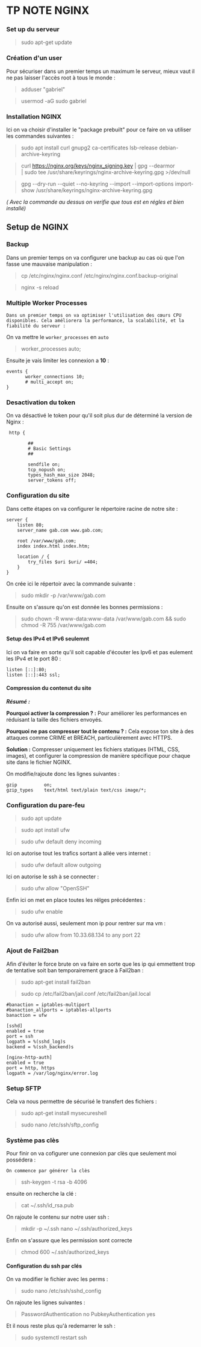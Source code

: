 # TP NOTE NGINX

### Set up du serveur

> sudo apt-get update

### Création d'un user

Pour sécuriser dans un premier temps un maximum le serveur, mieux vaut il ne pas laisser l'accès root à tous le monde :

> adduser "gabriel"

> usermod -aG sudo gabriel

### Installation NGINX

Ici on va choisir d'installer le "package prebuilt" pour ce faire on va utiliser les commandes suivantes :

> sudo apt install curl gnupg2 ca-certificates lsb-release debian-archive-keyring

> curl https://nginx.org/keys/nginx_signing.key | gpg --dearmor \
    | sudo tee /usr/share/keyrings/nginx-archive-keyring.gpg >/dev/null

> gpg --dry-run --quiet --no-keyring --import --import-options import-show /usr/share/keyrings/nginx-archive-keyring.gpg

*( Avec la commande au dessus on verifie que tous est en régles et bien installé)* 

## Setup de NGINX

### Backup


Dans un premier temps on va configurer une backup au cas où que l'on fasse une mauvaise manipulation :

> cp /etc/nginx/nginx.conf /etc/nginx/nginx.conf.backup-original

> nginx -s reload

### Multiple Worker Processes

    Dans un premier temps on va optimiser l'utilisation des cœurs CPU disponibles. Cela améliorera la performance, la scalabilité, et la fiabilité du serveur :

On va mettre le ``worker_processes`` en ``auto``

> worker_processes auto;

Ensuite je vais limiter les connexion a __10__ :

 ```
 events {
        worker_connections 10;
        # multi_accept on;
}
```

### Desactivation du token

On va désactivé le token pour qu'il soit plus dur de déterminé la version de Nginx :

```
 http {

        ##
        # Basic Settings
        ##

        sendfile on;
        tcp_nopush on;
        types_hash_max_size 2048;
        server_tokens off;
```

### Configuration du site

Dans cette étapes on va configurer le répertoire racine de notre site :

```
server {
    listen 80;
    server_name gab.com www.gab.com;

    root /var/www/gab.com;
    index index.html index.htm;

    location / {
        try_files $uri $uri/ =404;
    }
}
```

On crée ici le répertoir avec la commande suivante :

> sudo mkdir -p /var/www/gab.com

Ensuite on s'assure qu'on est donnée les bonnes permissions : 

> sudo chown -R www-data:www-data /var/www/gab.com && sudo chmod -R 755 /var/www/gab.com

#### Setup des IPv4 et IPv6 seulemnt

Ici on va faire en sorte qu'il soit capable d'écouter les Ipv6 et pas eulement les IPv4 et le port 80 :

```
listen [::]:80;
listen [::]:443 ssl;
```

#### Compression du contenut du site

___**Résumé :**___

**Pourquoi activer la compression ? :** Pour améliorer les performances en réduisant la taille des fichiers envoyés.

**Pourquoi ne pas compresser tout le contenu ? :** Cela expose ton site à des attaques comme CRIME et BREACH, particulièrement avec HTTPS.

**Solution :** Compresser uniquement les fichiers statiques (HTML, CSS, images), et configurer la compression de manière spécifique pour chaque site dans le fichier NGINX.

On modifie/rajoute donc les lignes suivantes : 

```
gzip          on;
gzip_types    text/html text/plain text/css image/*;
```

### Configuration du pare-feu 

> sudo apt update

> sudo apt install ufw

> sudo ufw default deny incoming

Ici on autorise tout les trafics sortant à allée vers internet :

> sudo ufw default allow outgoing

Ici on autorise le ssh à se connecter :

> sudo ufw allow "OpenSSH"

Enfin ici on met en place toutes les rélges précédentes :

> sudo ufw enable

On va autorisé aussi, seulement mon ip pour rentrer sur ma vm :

>  sudo ufw allow from 10.33.68.134 to any port 22

### Ajout de Fail2ban

Afin d'éviter le force brute on va faire en sorte que les ip qui emmettent trop de tentative soit ban temporairement grace à Fail2ban :

> sudo apt-get install fail2ban

> sudo cp /etc/fail2ban/jail.conf /etc/fail2ban/jail.local

```
#banaction = iptables-multiport
#banaction_allports = iptables-allports
banaction = ufw
```
```
[sshd]
enabled = true
port = ssh
logpath = %(sshd_log)s
backend = %(ssh_backend)s

```


```
[nginx-http-auth]
enabled = true
port = http, https
logpath = /var/log/nginx/error.log
```

### Setup SFTP

Cela va nous permettre de sécurisé le transfert des fichiers :

> sudo apt-get install mysecureshell

> sudo nano /etc/ssh/sftp_config

### Système pas clès

Pour finir on va cofigurer une connexion par clès que seulement moi possédera :

    On commence par générer la clès

> ssh-keygen -t rsa -b 4096

ensuite on recherche la clé :

> cat ~/.ssh/id_rsa.pub

On rajoute le contenu sur notre user ssh :

> mkdir -p ~/.ssh
> nano ~/.ssh/authorized_keys

Enfin on s'assure que les permission sont correcte

> chmod 600 ~/.ssh/authorized_keys

#### Configuration du ssh par clés

On va modifier le fichier avec les perms :

> sudo nano /etc/ssh/sshd_config

On rajoute les lignes suivantes :

> PasswordAuthentication no
> PubkeyAuthentication yes

Et il nous reste plus qu'à redemarrer le ssh :

> sudo systemctl restart ssh
